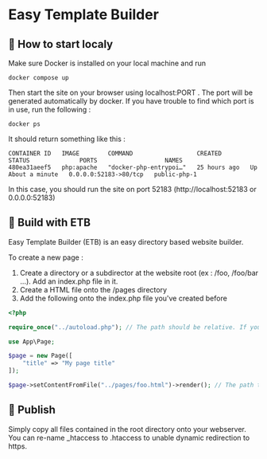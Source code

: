 # Easy Template Builder

## 🔫 How to start localy

Make sure Docker is installed on your local machine and run

```Shell
docker compose up
```

Then start the site on your browser using localhost:PORT . The port will be generated automatically by docker. If you have trouble to find which port is in use, run the following :

```Shell
docker ps
```

It should return something like this :

```
CONTAINER ID   IMAGE        COMMAND                  CREATED        STATUS              PORTS                   NAMES
480ea31aeef5   php:apache   "docker-php-entrypoi…"   25 hours ago   Up About a minute   0.0.0.0:52183->80/tcp   public-php-1
```
In this case, you should run the site on port 52183 (http://localhost:52183 or 0.0.0.0:52183) 

## 🌱 Build with ETB

Easy Template Builder (ETB) is an easy directory based website builder.

To create a new page : 

1. Create a directory or a subdirector at the website root (ex : /foo, /foo/bar ...). Add an index.php file in it.
2. Create a HTML file onto the /pages directory
3. Add the following onto the index.php file you've created before

```PHP
<?php

require_once("../autoload.php"); // The path should be relative. If you are in a subdirectory, you should add more ../

use App\Page;

$page = new Page([
    "title" => "My page title"
]);

$page->setContentFromFile("../pages/foo.html")->render(); // The path to the html file should be relative.
```

## 🌳 Publish

Simply copy all files contained in the root directory onto your webserver. You can re-name _htaccess to .htaccess to unable dynamic redirection to https.
